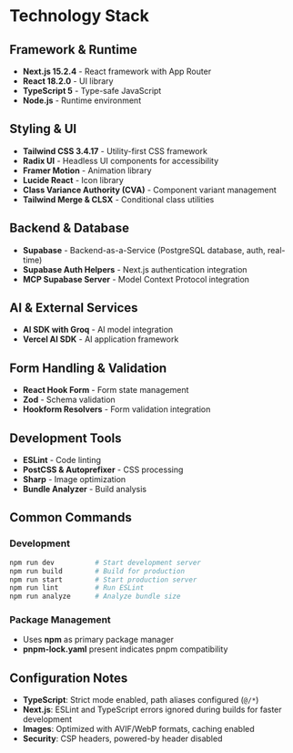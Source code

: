 # Technology Stack

## Framework & Runtime
- **Next.js 15.2.4** - React framework with App Router
- **React 18.2.0** - UI library
- **TypeScript 5** - Type-safe JavaScript
- **Node.js** - Runtime environment

## Styling & UI
- **Tailwind CSS 3.4.17** - Utility-first CSS framework
- **Radix UI** - Headless UI components for accessibility
- **Framer Motion** - Animation library
- **Lucide React** - Icon library
- **Class Variance Authority (CVA)** - Component variant management
- **Tailwind Merge & CLSX** - Conditional class utilities

## Backend & Database
- **Supabase** - Backend-as-a-Service (PostgreSQL database, auth, real-time)
- **Supabase Auth Helpers** - Next.js authentication integration
- **MCP Supabase Server** - Model Context Protocol integration

## AI & External Services
- **AI SDK with Groq** - AI model integration
- **Vercel AI SDK** - AI application framework

## Form Handling & Validation
- **React Hook Form** - Form state management
- **Zod** - Schema validation
- **Hookform Resolvers** - Form validation integration

## Development Tools
- **ESLint** - Code linting
- **PostCSS & Autoprefixer** - CSS processing
- **Sharp** - Image optimization
- **Bundle Analyzer** - Build analysis

## Common Commands

### Development
```bash
npm run dev          # Start development server
npm run build        # Build for production
npm run start        # Start production server
npm run lint         # Run ESLint
npm run analyze      # Analyze bundle size
```

### Package Management
- Uses **npm** as primary package manager
- **pnpm-lock.yaml** present indicates pnpm compatibility

## Configuration Notes
- **TypeScript**: Strict mode enabled, path aliases configured (`@/*`)
- **Next.js**: ESLint and TypeScript errors ignored during builds for faster development
- **Images**: Optimized with AVIF/WebP formats, caching enabled
- **Security**: CSP headers, powered-by header disabled